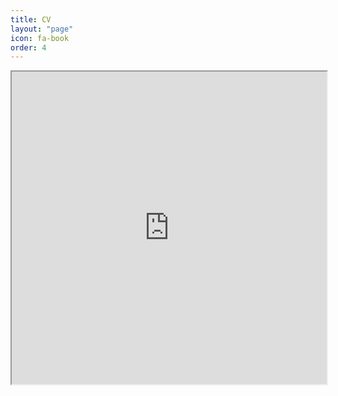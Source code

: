 ```yaml
---
title: CV
layout: "page"
icon: fa-book
order: 4
---
```


<iframe src="https://docs.google.com/document/d/e/2PACX-1vRIgvYSnrZVVZ55qB5zWzj9Jq0TSFfTeVhuPeYLShUG294wb3NAbyp_WpCPZrfNLB3dhh20bVvjM6vb/pub?embedded=true" width="100%" height="500px"></iframe>
